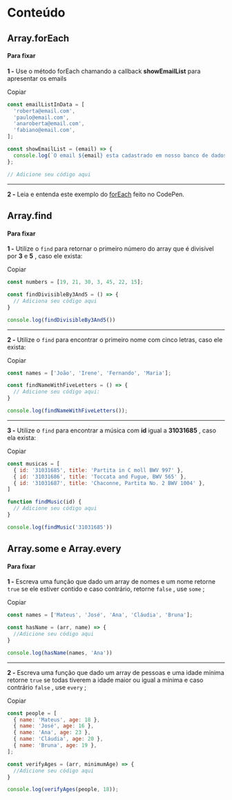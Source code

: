 # Conteúdo

## Array.forEach

#### Para fixar

**1 -** Use o método forEach chamando a callback  **showEmailList** para apresentar os emails

Copiar

```javascript
const emailListInData = [
  'roberta@email.com',
  'paulo@email.com',
  'anaroberta@email.com',
  'fabiano@email.com',
];

const showEmailList = (email) => {
  console.log(`O email ${email} esta cadastrado em nosso banco de dados!`);
};

// Adicione seu código aqui
```

----------

**2 -** Leia e entenda este exemplo do  [forEach](https://codepen.io/pen/?template=LYZPEwV) feito no CodePen.

## Array.find


#### Para fixar

**1 -** Utilize o  `find`  para retornar o primeiro número do array que é divisível por  **3** e  **5** , caso ele exista:

Copiar

```javascript
const numbers = [19, 21, 30, 3, 45, 22, 15];

const findDivisibleBy3And5 = () => {
  // Adiciona seu código aqui
}

console.log(findDivisibleBy3And5())
```

----------

**2 -** Utilize o  `find`  para encontrar o primeiro nome com cinco letras, caso ele exista:

Copiar

```javascript
const names = ['João', 'Irene', 'Fernando', 'Maria'];

const findNameWithFiveLetters = () => {
  // Adicione seu código aqui:
}

console.log(findNameWithFiveLetters());
```

----------

**3 -** Utilize o  `find`  para encontrar a música com  **id** igual a  **31031685** , caso ela exista:

Copiar

```javascript
const musicas = [
  { id: '31031685', title: 'Partita in C moll BWV 997' },
  { id: '31031686', title: 'Toccata and Fugue, BWV 565' },
  { id: '31031687', title: 'Chaconne, Partita No. 2 BWV 1004' },
]

function findMusic(id) {
  // Adicione seu código aqui
}

console.log(findMusic('31031685'))
```

## Array.some e Array.every

#### Para fixar

**1 -** Escreva uma função que dado um array de nomes e um nome retorne  `true`  se ele estiver contido e caso contrário, retorne  `false`  , use  `some`  ;

Copiar

```javascript
const names = ['Mateus', 'José', 'Ana', 'Cláudia', 'Bruna'];

const hasName = (arr, name) => {
  //Adicione seu código aqui
}

console.log(hasName(names, 'Ana'))
```

----------

**2 -** Escreva uma função que dado um array de pessoas e uma idade mínima retorne  `true`  se todas tiverem a idade maior ou igual a mínima e caso contrário  `false`  , use  `every`  ;

Copiar

```javascript
const people = [
  { name: 'Mateus', age: 18 },
  { name: 'José', age: 16 },
  { name: 'Ana', age: 23 },
  { name: 'Cláudia', age: 20 },
  { name: 'Bruna', age: 19 },
];

const verifyAges = (arr, minimumAge) => {
  //Adicione seu código aqui
}

console.log(verifyAges(people, 18));
```